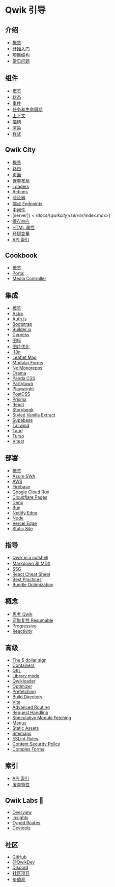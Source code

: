 # Qwik 引导

## 介绍

- [概览](</docs/(qwik)/index.mdx>)
- [开始入门](</docs/(qwik)/getting-started/index.mdx>)
- [项目结构](</docs/(qwikcity)/project-structure/index.mdx>)
- [常见问题](</docs/(qwik)/faq/index.mdx>)

## 组件

- [概览](</docs/(qwik)/components/overview/index.mdx>)
- [状态](</docs/(qwik)/components/state/index.mdx>)
- [事件](</docs/(qwik)/components/events/index.mdx>)
- [任务和生命周期](</docs/(qwik)/components/tasks/index.mdx>)
- [上下文](</docs/(qwik)/components/context/index.mdx>)
- [插槽](</docs/(qwik)/components/slots/index.mdx>)
- [渲染](</docs/(qwik)/components/rendering/index.mdx>)
- [样式](</docs/(qwik)/components/styles/index.mdx>)

## Qwik City

- [概览](</docs/(qwikcity)/qwikcity/index.mdx>)
- [路由](</docs/(qwikcity)/routing/index.mdx>)
- [页面](</docs/(qwikcity)/pages/index.mdx>)
- [嵌套布局](</docs/(qwikcity)/layout/index.mdx>)
- [Loaders](</docs/(qwikcity)/route-loader/index.mdx>)
- [Actions](</docs/(qwikcity)/action/index.mdx>)
- [验证器](</docs/(qwikcity)/validator/index.mdx>)
- [端点 Endpoints](</docs/(qwikcity)/endpoints/index.mdx>)
- [中间件](</docs/(qwikcity)/middleware/index.mdx>)
- [server$](</docs/(qwikcity)/server$/index.mdx>)
- [缓存响应](</docs/(qwikcity)/caching/index.mdx>)
- [HTML 属性](</docs/(qwikcity)/html-attributes/index.mdx>)
- [环境变量](</docs/(qwikcity)/env-variables/index.mdx>)
- [API 索引](</docs/(qwikcity)/api/index.mdx>)

## Cookbook

- [概览](/docs/cookbook/index.mdx)
- [Portal](/docs/cookbook/portal/index.mdx)
- [Media Controller](/docs/cookbook/mediaController/index.mdx)

## 集成

- [概览](integrations/index.mdx)
- [Astro](integrations/astro/index.mdx)
- [Auth.js](integrations/authjs/index.mdx)
- [Bootstrap](integrations/bootstrap/index.mdx)
- [Builder.io](integrations/builderio/index.mdx)
- [Cypress](integrations/cypress/index.mdx)
- [图标](integrations/icons/index.mdx)
- [图片优化](integrations/image-optimization/index.mdx)
- [i18n](integrations/i18n/index.mdx)
- [Leaflet Map](integrations/leaflet-map/index.mdx)
- [Modular Forms](integrations/modular-forms/index.mdx)
- [Nx Monorepos](integrations/nx/index.mdx)
- [Orama](integrations/orama/index.mdx)
- [Panda CSS](integrations/panda-css/index.mdx)
- [Partytown](integrations/partytown/index.mdx)
- [Playwright](integrations/playwright/index.mdx)
- [PostCSS](integrations/postcss/index.mdx)
- [Prisma](integrations/prisma/index.mdx)
- [React](integrations/react/index.mdx)
- [Storybook](integrations/storybook/index.mdx)
- [Styled Vanilla Extract](integrations/styled-vanilla-extract/index.mdx)
- [Supabase](integrations/supabase/index.mdx)
- [Tailwind](integrations/tailwind/index.mdx)
- [Tauri](integrations/tauri/index.mdx)
- [Turso](integrations/turso/index.mdx)
- [Vitest](integrations/vitest/index.mdx)

## 部署

- [概览](deployments/index.mdx)
- [Azure SWA](deployments/azure-swa/index.mdx)
- [AWS](deployments/aws-lambda/index.mdx)
- [Firebase](deployments/firebase/index.mdx)
- [Google Cloud Run](deployments/gcp-cloud-run/index.mdx)
- [Cloudflare Pages](deployments/cloudflare-pages/index.mdx)
- [Deno](deployments/deno/index.mdx)
- [Bun](deployments/bun/index.mdx)
- [Netlify Edge](deployments/netlify-edge/index.mdx)
- [Node](deployments/node/index.mdx)
- [Vercel Edge](deployments/vercel-edge/index.mdx)
- [Static Site](deployments/static/index.mdx)

## 指导

- [Qwik in a nutshell](</docs/(qwikcity)/guides/qwik-nutshell/index.mdx>)
- [Markdown 和 MDX](</docs/(qwikcity)/guides/mdx/index.mdx>)
- [SSG](</docs/(qwikcity)/guides/static-site-generation/index.mdx>)
- [React Cheat Sheet](</docs/(qwikcity)/guides/react-cheat-sheet/index.mdx>)
- [Best Practices](</docs/(qwikcity)/guides/best-practices/index.mdx>)
- [Bundle Optimization](</docs/(qwikcity)/guides/bundle/index.mdx>)

## 概念

- [思考 Qwik](</docs/(qwik)/concepts/think-qwik/index.mdx>)
- [可恢复性 Resumable](</docs/(qwik)/concepts/resumable/index.mdx>)
- [Progressive](</docs/(qwik)/concepts/progressive/index.mdx>)
- [Reactivity](</docs/(qwik)/concepts/reactivity/index.mdx>)

## 高级

- [The $ dollar sign](</docs/(qwik)/advanced/dollar/index.mdx>)
- [Containers](</docs/(qwik)/advanced/containers/index.mdx>)
- [QRL](</docs/(qwik)/advanced/qrl/index.mdx>)
- [Library mode](</docs/(qwik)/advanced/library/index.mdx>)
- [Qwikloader](</docs/(qwik)/advanced/qwikloader/index.mdx>)
- [Optimizer](</docs/(qwik)/advanced/optimizer/index.mdx>)
- [Prefetching](</docs/(qwik)/advanced/prefetching/index.mdx>)
- [Build Directory](</docs/(qwik)/advanced/custom-build-dir/index.mdx>)
- [Vite](</docs/(qwik)/advanced/vite/index.mdx>)
- [Advanced Routing](</docs/(qwikcity)/advanced/routing/index.mdx>)
- [Request Handling](</docs/(qwikcity)/advanced/request-handling/index.mdx>)
- [Speculative Module Fetching](</docs/(qwikcity)/advanced/speculative-module-fetching/index.mdx>)
- [Menus](</docs/(qwikcity)/advanced/menu/index.mdx>)
- [Static Assets](</docs/(qwikcity)/advanced/static-assets/index.mdx>)
- [Sitemaps](</docs/(qwikcity)/advanced/sitemaps/index.mdx>)
- [ESLint-Rules](</docs/(qwik)/advanced/eslint/index.mdx>)
- [Content Security Policy](</docs/(qwikcity)/advanced/content-security-policy/index.mdx>)
- [Complex Forms](</docs/(qwikcity)/advanced/complex-forms/index.mdx>)

## 索引

- [API 索引](/api/)
- [废弃特性](</docs/(qwik)/deprecated-features/index.mdx>)

## Qwik Labs 🧪

- [Overview](/docs/labs/index.mdx)
- [Insights](/docs/labs/insights/index.mdx)
- [Typed Routes](/docs/labs/typed-routes/index.mdx)
- [Devtools](/docs/labs/devtools/index.mdx)

## 社区

- [GitHub](https://github.com/BuilderIO/qwik)
- [@QwikDev](https://twitter.com/QwikDev)
- [Discord](https://qwik.builder.io/chat)
- [社区项目](/community/projects/index.mdx)
- [价值观](/community/values/index.mdx)
